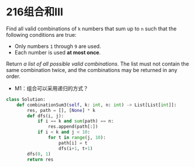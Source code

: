 # 216组合和Ⅲ

Find all valid combinations of `k` numbers that sum up to `n` such that the following conditions are true:

- Only numbers `1` through `9` are used.
- Each number is used **at most once**.

Return *a list of all possible valid combinations*. The list must not contain the same combination twice, and the combinations may be returned in any order.

* M1：组合可以采用递归的方式？

```python
class Solution:
    def combinationSum3(self, k: int, n: int) -> List[List[int]]:
        res, path = [], [None] * k
        def dfs(i, j):
            if i == k and sum(path) == n:
                res.append(path[:])
            if i < k and j < 10:
                for t in range(j, 10):
                    path[i] = t
                    dfs(i+1, t+1)
        dfs(0, 1)
        return res
```

